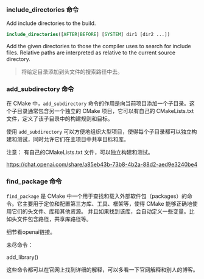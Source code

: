 ### include_directories 命令

Add include directories to the build.

```cmake
include_directories([AFTER|BEFORE] [SYSTEM] dir1 [dir2 ...])
```

Add the given directories to those the compiler uses to search for include files. Relative paths are interpreted as relative to the current source directory.

> 将给定目录添加到头文件的搜索路径中去。

### add_subdirectory 命令

在 CMake 中，`add_subdirectory` 命令的作用是向当前项目添加一个子目录。这个子目录通常包含另一个独立的 CMake 项目，它可以有自己的 CMakeLists.txt 文件，定义了该子目录中的构建规则和目标。

使用 `add_subdirectory` 可以方便地组织大型项目，使得每个子目录都可以独立构建和测试，同时允许它们在主项目中共享目标和库。

注意： 有自己的CMakeLists.txt 文件，可以独立构建和测试。

https://chat.openai.com/share/a85eb43b-73b8-4b2a-88d2-aed9e3240be4

### find_package 命令

`find_package` 是 CMake 中一个用于查找和载入外部软件包（packages）的命令。它主要用于定位和配置第三方库、工具、框架等，使得 CMake 能够正确地使用它们的头文件、库和其他资源。
并且如果找到该库，会自动定义一些变量。比如头文件包含路径，共享库路径等。

细节看openai链接。

未尽命令：

add_library()

这些命令都可以在官网上找到详细的解释，可以多看一下官网解释和别人的博客。
